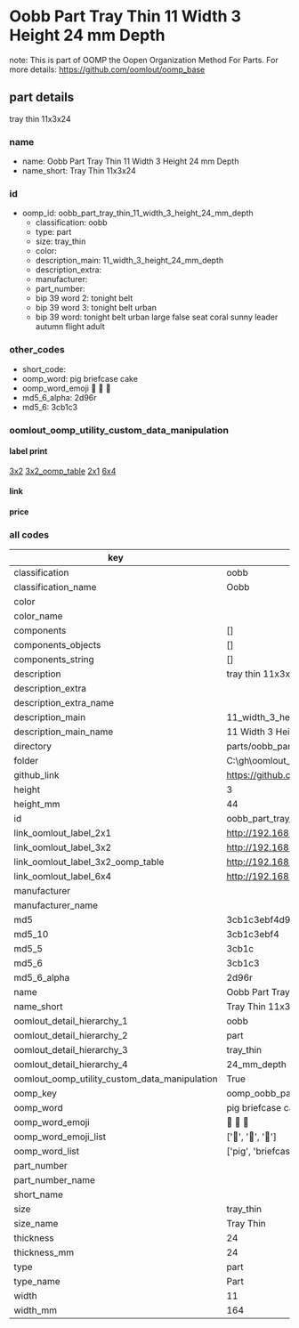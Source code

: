 # Oobb Part Tray Thin 11 Width 3 Height 24 mm Depth  

note: This is part of OOMP the Oopen Organization Method For Parts. For more details: https://github.com/oomlout/oomp_base

##  part details
  



tray thin 11x3x24



### name
* name: Oobb Part Tray Thin 11 Width 3 Height 24 mm Depth
* name_short: Tray Thin 11x3x24 
### id
* oomp_id: oobb_part_tray_thin_11_width_3_height_24_mm_depth
  * classification: oobb
  * type: part
  * size: tray_thin
  * color: 
  * description_main: 11_width_3_height_24_mm_depth
  * description_extra: 
  * manufacturer: 
  * part_number: 
  * bip 39 word 2: tonight belt
  * bip 39 word 3: tonight belt urban
  * bip 39 word: tonight belt urban large false seat coral sunny leader autumn flight adult

### other_codes
* short_code: 
* oomp_word: pig briefcase cake
* oomp_word_emoji :pig: :briefcase: :cake:
* md5_6_alpha: 2d96r
* md5_6: 3cb1c3






### oomlout_oomp_utility_custom_data_manipulation
#### label print
[3x2](http://192.168.1.245:1112/?label=oomp%202d96r)
[3x2_oomp_table](http://192.168.1.108:1112/?label=oomp%202d96r)
[2x1](http://192.168.1.242:1112/?label=oomp%202d96r)
[6x4](http://192.168.1.55:1112/?label=oomp%202d96r)    

#### link

                              

#### price







### all codes 
| key | value |  
| --- | --- |  
| classification | oobb |  
| classification_name | Oobb |  
| color |  |  
| color_name |  |  
| components | [] |  
| components_objects | [] |  
| components_string | [] |  
| description | tray thin 11x3x24 |  
| description_extra |  |  
| description_extra_name |  |  
| description_main | 11_width_3_height_24_mm_depth |  
| description_main_name | 11 Width 3 Height 24 mm Depth |  
| directory | parts/oobb_part_tray_thin_11_width_3_height_24_mm_depth |  
| folder | C:\gh\oomlout_oobb_version_4_generated_parts\things\oobb_part_tray_thin_11_width_3_height_24_mm_depth |  
| github_link | https://github.com/oomlout/oomlout_oomp_part_src/tree/main/parts/oobb_part_tray_thin_11_width_3_height_24_mm_depth |  
| height | 3 |  
| height_mm | 44 |  
| id | oobb_part_tray_thin_11_width_3_height_24_mm_depth |  
| link_oomlout_label_2x1 | http://192.168.1.242:1112/?label=oomp%202d96r |  
| link_oomlout_label_3x2 | http://192.168.1.245:1112/?label=oomp%202d96r |  
| link_oomlout_label_3x2_oomp_table | http://192.168.1.108:1112/?label=oomp%202d96r |  
| link_oomlout_label_6x4 | http://192.168.1.55:1112/?label=oomp%202d96r |  
| manufacturer |  |  
| manufacturer_name |  |  
| md5 | 3cb1c3ebf4d96607092927d3de853f24 |  
| md5_10 | 3cb1c3ebf4 |  
| md5_5 | 3cb1c |  
| md5_6 | 3cb1c3 |  
| md5_6_alpha | 2d96r |  
| name | Oobb Part Tray Thin 11 Width 3 Height 24 mm Depth |  
| name_short | Tray Thin 11x3x24  |  
| oomlout_detail_hierarchy_1 | oobb |  
| oomlout_detail_hierarchy_2 | part |  
| oomlout_detail_hierarchy_3 | tray_thin |  
| oomlout_detail_hierarchy_4 | 24_mm_depth |  
| oomlout_oomp_utility_custom_data_manipulation | True |  
| oomp_key | oomp_oobb_part_tray_thin_11_width_3_height_24_mm_depth |  
| oomp_word | pig briefcase cake |  
| oomp_word_emoji | :pig: :briefcase: :cake: |  
| oomp_word_emoji_list | [':pig:', ':briefcase:', ':cake:'] |  
| oomp_word_list | ['pig', 'briefcase', 'cake'] |  
| part_number |  |  
| part_number_name |  |  
| short_name |  |  
| size | tray_thin |  
| size_name | Tray Thin |  
| thickness | 24 |  
| thickness_mm | 24 |  
| type | part |  
| type_name | Part |  
| width | 11 |  
| width_mm | 164 |  
